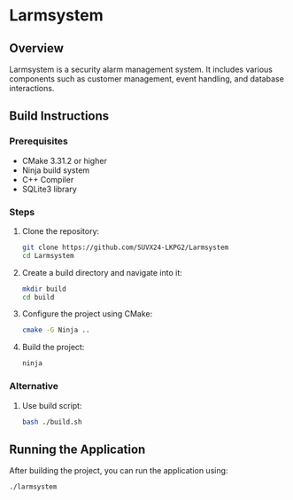 # Larmsystem

## Overview
Larmsystem is a security alarm management system. It includes various components such as customer management, event handling, and database interactions.

## Build Instructions

### Prerequisites
- CMake 3.31.2 or higher
- Ninja build system
- C++ Compiler
- SQLite3 library

### Steps
1. Clone the repository:
    ```sh
    git clone https://github.com/SUVX24-LKPG2/Larmsystem
    cd Larmsystem
    ```

2. Create a build directory and navigate into it:
    ```sh
    mkdir build
    cd build
    ```

3. Configure the project using CMake:
    ```sh
    cmake -G Ninja ..
    ```

4. Build the project:
    ```sh
    ninja
    ```

### Alternative
1. Use build script:
    ```sh
    bash ./build.sh
    ```

## Running the Application
After building the project, you can run the application using:
```sh
./larmsystem
```
